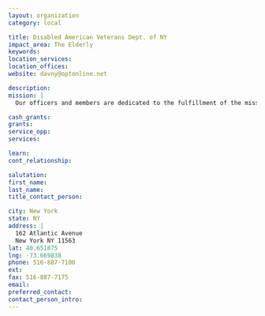 ```yaml
---
layout: organization
category: local

title: Disabled American Veterans Dept. of NY
impact_area: The Elderly
keywords: 
location_services: 
location_offices: 
website: davny@optonline.net

description: 
mission: |
  Our officers and members are dedicated to the fulfillment of the mission of the DAV. . . by word and deed to aid and assist wartime disabled veterans, their widows, their orphans and their dependants as they strive to be worthy citizens of their community and country

cash_grants: 
grants: 
service_opp: 
services: 

learn: 
cont_relationship: 

salutation: 
first_name: 
last_name: 
title_contact_person: 

city: New York
state: NY
address: |
  162 Atlantic Avenue  
  New York NY 11563
lat: 40.651875
lng: -73.669838
phone: 516-887-7100
ext: 
fax: 516-887-7175
email: 
preferred_contact: 
contact_person_intro: 
---
```

